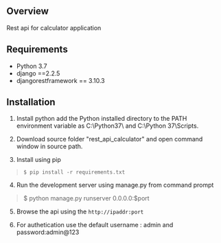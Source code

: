 ## Overview
Rest api for calculator application

## Requirements
 - Python 3.7
 - django ==2.2.5
 - djangorestframework == 3.10.3

## Installation
 1. Install python add the Python installed directory to the PATH environment variable as C:\Python37\ and C:\Python 37\Scripts\.
 2. Download source folder "rest_api_calculator" and open command window in source path.

 3. Install using pip  

> `$ pip install -r requirements.txt
`
4. Run the development server using manage.py from command prompt
> $ python manage.py runserver 0.0.0.0:$port 

 5. Browse the api using the `http://ipaddr:port`
 
 6. For authetication use the default username : admin and password:admin@123
